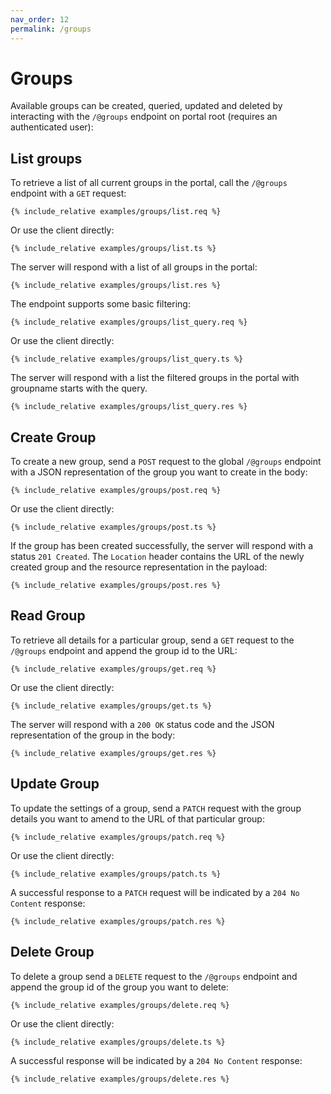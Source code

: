 ```yaml
---
nav_order: 12
permalink: /groups
---
```


# Groups

Available groups can be created, queried, updated and deleted by interacting with the `/@groups` endpoint on portal root (requires an authenticated user):

## List groups

To retrieve a list of all current groups in the portal, call the `/@groups` endpoint with a `GET` request:

```
{% include_relative examples/groups/list.req %}
```

Or use the client directly:

```
{% include_relative examples/groups/list.ts %}
```

The server will respond with a list of all groups in the portal:

```
{% include_relative examples/groups/list.res %}
```

The endpoint supports some basic filtering:

```
{% include_relative examples/groups/list_query.req %}
```

Or use the client directly:

```
{% include_relative examples/groups/list_query.ts %}
```

The server will respond with a list the filtered groups in the portal with groupname starts with the query.

```
{% include_relative examples/groups/list_query.res %}
```

## Create Group

To create a new group, send a `POST` request to the global `/@groups` endpoint with a JSON representation of the group you want to create in the body:

```
{% include_relative examples/groups/post.req %}
```

Or use the client directly:

```
{% include_relative examples/groups/post.ts %}
```

If the group has been created successfully, the server will respond with a status `201 Created`. The `Location` header contains the URL of the newly created group and the resource representation in the payload:

```
{% include_relative examples/groups/post.res %}
```

## Read Group

To retrieve all details for a particular group, send a `GET` request to the `/@groups` endpoint and append the group id to the URL:

```
{% include_relative examples/groups/get.req %}
```

Or use the client directly:

```
{% include_relative examples/groups/get.ts %}
```

The server will respond with a `200 OK` status code and the JSON representation of the group in the body:

```
{% include_relative examples/groups/get.res %}
```

## Update Group

To update the settings of a group, send a `PATCH` request with the group details you want to amend to the URL of that particular group:

```
{% include_relative examples/groups/patch.req %}
```

Or use the client directly:

```
{% include_relative examples/groups/patch.ts %}
```

A successful response to a `PATCH` request will be indicated by a `204 No Content` response:

```
{% include_relative examples/groups/patch.res %}
```

## Delete Group

To delete a group send a `DELETE` request to the `/@groups` endpoint and append the group id of the group you want to delete:

```
{% include_relative examples/groups/delete.req %}
```

Or use the client directly:

```
{% include_relative examples/groups/delete.ts %}
```

A successful response will be indicated by a `204 No Content` response:

```
{% include_relative examples/groups/delete.res %}
```
